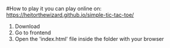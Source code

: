 #How to play it
you can play online on: https://heitorthewizard.github.io/simple-tic-tac-toe/

1. Download
2. Go to frontend
3. Open the 'index.html' file inside the folder with your browser
